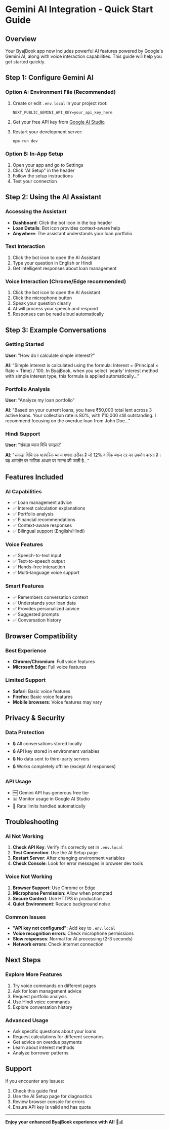 # Gemini AI Integration - Quick Start Guide

## Overview

Your ByajBook app now includes powerful AI features powered by Google's Gemini AI, along with voice interaction capabilities. This guide will help you get started quickly.

## Step 1: Configure Gemini AI

### Option A: Environment File (Recommended)
1. Create or edit `.env.local` in your project root:
   ```
   NEXT_PUBLIC_GEMINI_API_KEY=your_api_key_here
   ```

2. Get your free API key from [Google AI Studio](https://aistudio.google.com/app/apikey)

3. Restart your development server:
   ```bash
   npm run dev
   ```

### Option B: In-App Setup
1. Open your app and go to Settings
2. Click "AI Setup" in the header
3. Follow the setup instructions
4. Test your connection

## Step 2: Using the AI Assistant

### Accessing the Assistant
- **Dashboard**: Click the bot icon in the top header
- **Loan Details**: Bot icon provides context-aware help
- **Anywhere**: The assistant understands your loan portfolio

### Text Interaction
1. Click the bot icon to open the AI Assistant
2. Type your question in English or Hindi
3. Get intelligent responses about loan management

### Voice Interaction (Chrome/Edge recommended)
1. Click the bot icon to open the AI Assistant
2. Click the microphone button
3. Speak your question clearly
4. AI will process your speech and respond
5. Responses can be read aloud automatically

## Step 3: Example Conversations

### Getting Started
**User**: "How do I calculate simple interest?"

**AI**: "Simple interest is calculated using the formula: Interest = (Principal × Rate × Time) / 100. In ByajBook, when you select 'yearly' interest method with simple interest type, this formula is applied automatically..."

### Portfolio Analysis
**User**: "Analyze my loan portfolio"

**AI**: "Based on your current loans, you have ₹50,000 total lent across 3 active loans. Your collection rate is 80%, with ₹10,000 still outstanding. I recommend focusing on the overdue loan from John Doe..."

### Hindi Support
**User**: "संकड़ा ब्याज विधि समझाएं"

**AI**: "संकड़ा विधि एक पारंपरिक ब्याज गणना तरीका है जो 12% वार्षिक ब्याज दर का उपयोग करता है। यह आमतौर पर मासिक आधार पर गणना की जाती है..."

## Features Included

### AI Capabilities
- ✅ Loan management advice
- ✅ Interest calculation explanations
- ✅ Portfolio analysis
- ✅ Financial recommendations
- ✅ Context-aware responses
- ✅ Bilingual support (English/Hindi)

### Voice Features
- ✅ Speech-to-text input
- ✅ Text-to-speech output
- ✅ Hands-free interaction
- ✅ Multi-language voice support

### Smart Features
- ✅ Remembers conversation context
- ✅ Understands your loan data
- ✅ Provides personalized advice
- ✅ Suggested prompts
- ✅ Conversation history

## Browser Compatibility

### Best Experience
- **Chrome/Chromium**: Full voice features
- **Microsoft Edge**: Full voice features

### Limited Support
- **Safari**: Basic voice features
- **Firefox**: Basic voice features
- **Mobile browsers**: Voice features may vary

## Privacy & Security

### Data Protection
- 🔒 All conversations stored locally
- 🔒 API key stored in environment variables
- 🔒 No data sent to third-party servers
- 🔒 Works completely offline (except AI responses)

### API Usage
- 🆓 Gemini API has generous free tier
- 📊 Monitor usage in Google AI Studio
- 🔄 Rate limits handled automatically

## Troubleshooting

### AI Not Working
1. **Check API Key**: Verify it's correctly set in `.env.local`
2. **Test Connection**: Use the AI Setup page
3. **Restart Server**: After changing environment variables
4. **Check Console**: Look for error messages in browser dev tools

### Voice Not Working
1. **Browser Support**: Use Chrome or Edge
2. **Microphone Permission**: Allow when prompted
3. **Secure Context**: Use HTTPS in production
4. **Quiet Environment**: Reduce background noise

### Common Issues
- **"API key not configured"**: Add key to `.env.local`
- **Voice recognition errors**: Check microphone permissions
- **Slow responses**: Normal for AI processing (2-3 seconds)
- **Network errors**: Check internet connection

## Next Steps

### Explore More Features
1. Try voice commands on different pages
2. Ask for loan management advice
3. Request portfolio analysis
4. Use Hindi voice commands
5. Explore conversation history

### Advanced Usage
- Ask specific questions about your loans
- Request calculations for different scenarios
- Get advice on overdue payments
- Learn about interest methods
- Analyze borrower patterns

## Support

If you encounter any issues:
1. Check this guide first
2. Use the AI Setup page for diagnostics
3. Review browser console for errors
4. Ensure API key is valid and has quota

---

**Enjoy your enhanced ByajBook experience with AI!** 🤖💰
